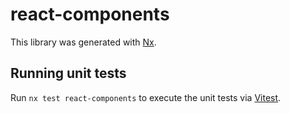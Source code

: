 # react-components

This library was generated with [Nx](https://nx.dev).

## Running unit tests

Run `nx test react-components` to execute the unit tests via [Vitest](https://vitest.dev/).
